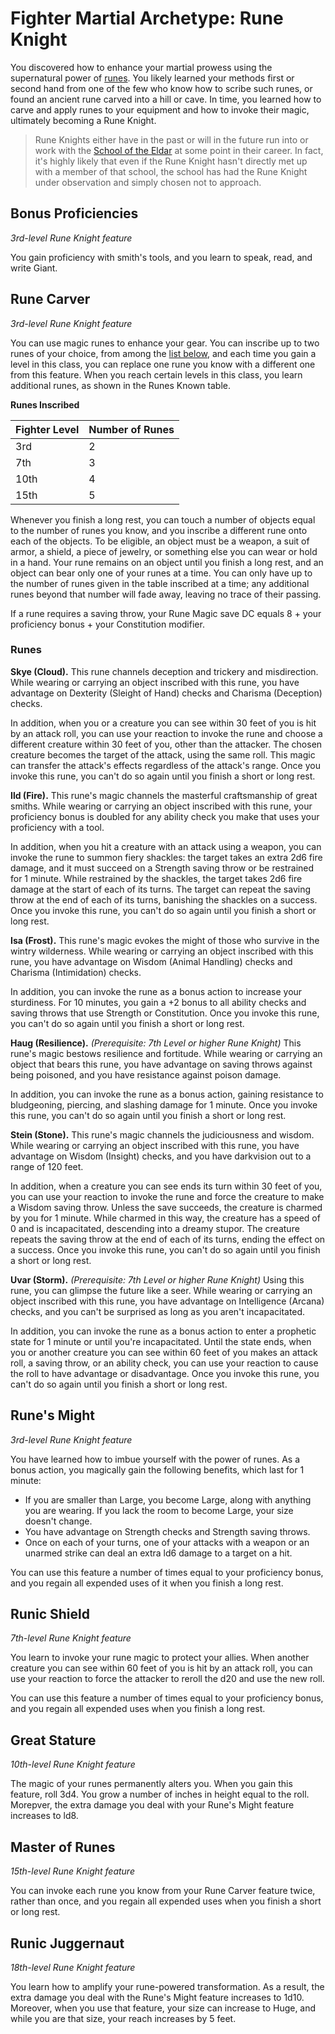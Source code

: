 # Fighter Martial Archetype: Rune Knight
You discovered how to enhance your martial prowess using the supernatural power of [runes](../../Magic/Runes.md). You likely learned your methods first or second hand from one of the few who know how to scribe such runes, or found an ancient rune carved into a hill or cave. In time, you learned how to carve and apply runes to your equipment and how to invoke their magic, ultimately becoming a Rune Knight.

> Rune Knights either have in the past or will in the future run into or work with the [School of the Eldar](../../Organizations/MageSchools/SchoolOfTheEldar.md) at some point in their career. In fact, it's highly likely that even if the Rune Knight hasn't directly met up with a member of that school, the school has had the Rune Knight under observation and simply chosen not to approach.

## Bonus Proficiencies
*3rd-level Rune Knight feature*

You gain proficiency with smith's tools, and you learn to speak, read, and write Giant.

## Rune Carver
*3rd-level Rune Knight feature*

You can use magic runes to enhance your gear. You can inscribe up to two runes of your choice, from among the [list below](#runes), and each time you gain a level in this class, you can replace one rune you know with a different one from this feature. When you reach certain levels in this class, you learn additional runes, as shown in the Runes Known table.

**Runes Inscribed**

Fighter Level|Number of Runes
-------------|---------------
3rd | 2
7th | 3
10th| 4
15th| 5

Whenever you finish a long rest, you can touch a number of objects equal to the number of runes you know, and you inscribe a different rune onto each of the objects. To be eligible, an object must be a weapon, a suit of armor, a shield, a piece of jewelry, or something else you can wear or hold in a hand. Your rune remains on an object until you finish a long rest, and an object can bear only one of your runes at a time. You can only have up to the number of runes given in the table inscribed at a time; any additional runes beyond that number will fade away, leaving no trace of their passing.

If a rune requires a saving throw, your Rune Magic save DC equals 8 + your proficiency bonus + your Constitution modifier.

### Runes
**Skye (Cloud).** This rune channels deception and trickery and misdirection. While wearing or carrying an object inscribed with this rune, you have advantage on Dexterity (Sleight of Hand) checks and Charisma (Deception) checks.

In addition, when you or a creature you can see within 30 feet of you is hit by an attack roll, you can use your reaction to invoke the rune and choose a different creature within 30 feet of you, other than the attacker. The chosen creature becomes the target of the attack, using the same roll. This magic can transfer the attack's effects regardless of the attack's range. Once you invoke this rune, you can't do so again until you finish a short or long rest.

**Ild (Fire).** This rune's magic channels the masterful craftsmanship of great smiths. While wearing or carrying an object inscribed with this rune, your proficiency bonus is doubled for any ability check you make that uses your proficiency with a tool.

In addition, when you hit a creature with an attack using a weapon, you can invoke the rune to summon fiery shackles: the target takes an extra 2d6 fire damage, and it must succeed on a Strength saving throw or be restrained for 1 minute. While restrained by the shackles, the target takes 2d6 fire damage at the start of each of its turns. The target can repeat the saving throw at the end of each of its turns, banishing the shackles on a success. Once you invoke this rune, you can't do so again until you finish a short or long rest.

**Isa (Frost).** This rune's magic evokes the might of those who survive in the wintry wilderness. While wearing or carrying an object inscribed with this rune, you have advantage on Wisdom (Animal Handling) checks and Charisma (Intimidation) checks.

In addition, you can invoke the rune as a bonus action to increase your sturdiness. For 10 minutes, you gain a +2 bonus to all ability checks and saving throws that use Strength or Constitution. Once you invoke this rune, you can't do so again until you finish a short or long rest.

**Haug (Resilience).** *(Prerequisite: 7th Level or higher Rune Knight)* This rune's magic bestows resilience and fortitude. While wearing or carrying an object that bears this rune, you have advantage on saving throws against being poisoned, and you have resistance against poison damage.

In addition, you can invoke the rune as a bonus action, gaining resistance to bludgeoning, piercing, and slashing damage for 1 minute. Once you invoke this rune, you can't do so again until you finish a short or long rest.

**Stein (Stone).** This rune's magic channels the judiciousness and wisdom. While wearing or carrying an object inscribed with this rune, you have advantage on Wisdom (Insight) checks, and you have darkvision out to a range of 120 feet. 

In addition, when a creature you can see ends its turn within 30 feet of you, you can use your reaction to invoke the rune and force the creature to make a Wisdom saving throw. Unless the save succeeds, the creature is charmed by you for 1 minute. While charmed in this way, the creature has a speed of 0 and is incapacitated, descending into a dreamy stupor. The creature repeats the saving throw at the end of each of its turns, ending the effect on a success. Once you invoke this rune, you can't do so again until you finish a short or long rest.

**Uvar (Storm).** *(Prerequisite: 7th Level or higher Rune Knight)* Using this rune, you can glimpse the future like a seer. While wearing or carrying an object inscribed with this rune, you have advantage on Intelligence (Arcana) checks, and you can't be surprised as long as you aren't incapacitated.

In addition, you can invoke the rune as a bonus action to enter a prophetic state for 1 minute or until you're incapacitated. Until the state ends, when you or another creature you can see within 60 feet of you makes an attack roll, a saving throw, or an ability check, you can use your reaction to cause the roll to have advantage or disadvantage. Once you invoke this rune, you can't do so again until you finish a short or long rest. 


## Rune's Might
*3rd-level Rune Knight feature*

You have learned how to imbue yourself with the power of runes. As a bonus action, you magically gain the following benefits, which last for 1 minute:

* If you are smaller than Large, you become Large, along with anything you are wearing. If you lack the room to become Large, your size doesn't change.
* You have advantage on Strength checks and Strength saving throws.
* Once on each of your turns, one of your attacks with a weapon or an unarmed strike can deal an extra ld6 damage to a target on a hit.

You can use this feature a number of times equal to your proficiency bonus, and you regain all expended uses of it when you finish a long rest.

## Runic Shield
*7th-level Rune Knight feature*

You learn to invoke your rune magic to protect your allies. When another creature you can see within 60 feet of you is hit by an attack roll, you can use your reaction to force the attacker to reroll the d20 and use the new roll. 

You can use this feature a number of times equal to your proficiency bonus, and you regain all expended uses when you finish a long rest.

## Great Stature
*10th-level Rune Knight feature*

The magic of your runes permanently alters you. When you gain this feature, roll 3d4. You grow a number of inches in height equal to the roll. Morepver, the extra damage you deal with your Rune's Might feature increases to ld8.

## Master of Runes
*15th-level Rune Knight feature*

You can invoke each rune you know from your Rune Carver feature twice, rather than once, and you regain all expended uses when you finish a short or long rest.

## Runic Juggernaut
*18th-level Rune Knight feature*

You learn how to amplify your rune-powered transformation. As a result, the extra damage you deal with the Rune's Might feature increases to 1d10. Moreover, when you use that feature, your size can increase to Huge, and while you are that size, your reach increases by 5 feet.
